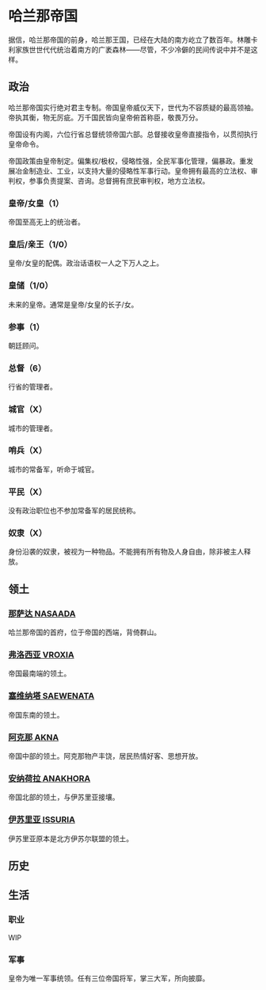 # 哈兰那帝国

据信，哈兰那帝国的前身，哈兰那王国，已经在大陆的南方屹立了数百年。林雕卡利家族世世代代统治着南方的广袤森林——尽管，不少冷僻的民间传说中并不是这样。

## 政治

哈兰那帝国实行绝对君主专制。帝国皇帝威仪天下，世代为不容质疑的最高领袖。帝执其衡，物无厉疵。万千国民皆向皇帝俯首称臣，敬畏万分。

帝国设有内阁，六位行省总督统领帝国六部。总督接收皇帝直接指令，以贯彻执行皇帝命令。

帝国政策由皇帝制定。偏集权/极权，侵略性强，全民军事化管理，偏暴政。重发展冶金制造业、工业，以支持大量的侵略性军事行动。皇帝拥有最高的立法权、审判权，参事负责提案、咨询。总督拥有庶民审判权，地方立法权。

### 皇帝/女皇（1）

帝国至高无上的统治者。

### 皇后/亲王（1/0）

皇帝/女皇的配偶。政治话语权一人之下万人之上。

### 皇储（1/0）

未来的皇帝。通常是皇帝/女皇的长子/女。

### 参事（1）

朝廷顾问。

### 总督（6）

行省的管理者。

### 城官（X）

城市的管理者。

### 哨兵（X）

城市的常备军，听命于城官。

### 平民（X）

没有政治职位也不参加常备军的居民统称。

### 奴隶（X）

身份沿袭的奴隶，被视为一种物品。不能拥有所有物及人身自由，除非被主人释放。

## 领土

### [那萨达 NASAADA](../settlements/geography/nasaada.md)

哈兰那帝国的首府，位于帝国的西端，背倚群山。

### [弗洛西亚 VROXIA](../settlements/geography/vroxia.md)

帝国最南端的领土。

### [塞维纳塔 SAEWENATA](../settlements/geography/saewenata.md)

帝国东南的领土。

### [阿克那 AKNA](../settlements/geography/akna.md)

帝国中部的领土。阿克那物产丰饶，居民热情好客、思想开放。

### [安纳荷拉 ANAKHORA](../settlements/geography/anakhora.md)

帝国北部的领土，与伊苏里亚接壤。

### [伊苏里亚 ISSURIA](../settlements/geography/issur.md)

伊苏里亚原本是北方伊苏尔联盟的领土。

## 历史



## 生活

### 职业

WIP

### 军事

皇帝为唯一军事统领。任有三位帝国将军，掌三大军，所向披靡。

